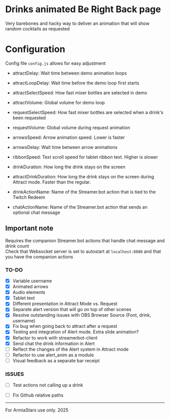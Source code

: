 # Drinks animated Be Right Back page

Very barebones and hacky way to deliver an animation that will show random cocktails as requested

# Configuration

Config file `config.js` allows for easy adjustment
- attractDelay: Wait time between demo animation loops
- attractLoopDelay: Wait time before the demo loop first starts
- attractSelectSpeed: How fast mixer bottles are selected in demo
- attractVolume: Global volume for demo loop

- requestSelectSpeed: How fast mixer bottles are selected when a drink's been requested
- requestVolume: Global volume during request animation

- arrowsSpeed: Arrow animation speed. Lower is faster
- arrowsDelay: Wait time between arrow animations

- ribbonSpeed: Text scroll speed for tablet ribbon text. Higher is slower

- drinkDuration: How long the drink stays on the screen
- attractDrinkDuration: How long the drink stays on the screen during Attract mode. Faster than the regular.

- drinkActionName: Name of the Streamer.bot action that is tied to the Twitch Redeem
- chatActionName: Name of the Streamer.bot action that sends an optional chat message

## Important note
Requires the companion Streamer.bot actions that handle chat message and drink count  
Check that Websocket server is set to autostart at `localhost:8080` and that you have the companion actions



### TO-DO
- [x] Variable username 
- [x] Animated arrows
- [x] Audio elements
- [x] Tablet text
- [x] Different presentation in Attract Mode vs. Request
- [x] Separate alert version that will go on top of other scenes
- [x] Resolve outstanding issues with OBS Browser Source (Font, drink, username)
- [x] Fix bug when going back to attract after a request
- [x] Testing and integration of Alert mode. Extra slide animation?
- [x] Refactor to work with streamerbot-client
- [x] Send chat the drink information in Alert
- [ ] Reflect the changes of the Alert system in Attract mode
- [ ] Refactor to use alert_anim as a module
- [ ] Visual feedback as a separate bar receipt 

### ISSUES
- [ ] Test actions not calling up a drink
- [ ] Fix Github relative paths


----


For ArmiaStars use only. 2025

